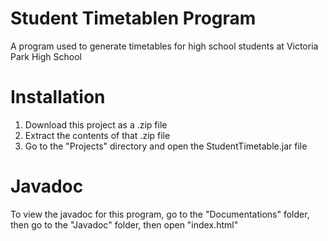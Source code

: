 # Student Timetablen Program
A program used to generate timetables for high school students at Victoria Park High School


# Installation
1. Download this project as a .zip file
2. Extract the contents of that .zip file
3. Go to the "Projects" directory and open the StudentTimetable.jar file

# Javadoc
To view the javadoc for this program, go to the "Documentations" folder, then go to the "Javadoc" folder, then open "index.html"
